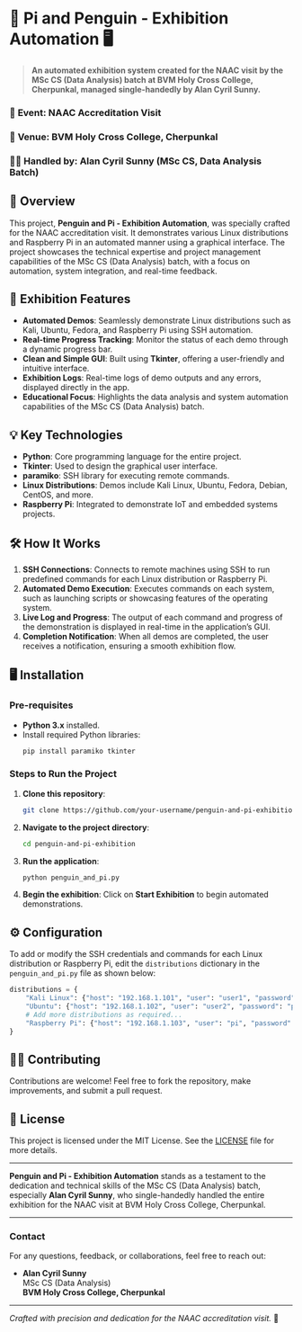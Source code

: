 
# 🐧 **Pi and Penguin - Exhibition Automation** 🖥️

> **An automated exhibition system created for the NAAC visit by the MSc CS (Data Analysis) batch at BVM Holy Cross College, Cherpunkal, managed single-handedly by Alan Cyril Sunny.**

### 📅 **Event:** NAAC Accreditation Visit  
### 📍 **Venue:** BVM Holy Cross College, Cherpunkal  
### 👨‍💻 **Handled by:** Alan Cyril Sunny (MSc CS, Data Analysis Batch)

## 📜 **Overview**

This project, **Penguin and Pi - Exhibition Automation**, was specially crafted for the NAAC accreditation visit. It demonstrates various Linux distributions and Raspberry Pi in an automated manner using a graphical interface. The project showcases the technical expertise and project management capabilities of the MSc CS (Data Analysis) batch, with a focus on automation, system integration, and real-time feedback.

## 🚀 **Exhibition Features**

- **Automated Demos**: Seamlessly demonstrate Linux distributions such as Kali, Ubuntu, Fedora, and Raspberry Pi using SSH automation.
- **Real-time Progress Tracking**: Monitor the status of each demo through a dynamic progress bar.
- **Clean and Simple GUI**: Built using **Tkinter**, offering a user-friendly and intuitive interface.
- **Exhibition Logs**: Real-time logs of demo outputs and any errors, displayed directly in the app.
- **Educational Focus**: Highlights the data analysis and system automation capabilities of the MSc CS (Data Analysis) batch.

## 💡 **Key Technologies**

- **Python**: Core programming language for the entire project.
- **Tkinter**: Used to design the graphical user interface.
- **paramiko**: SSH library for executing remote commands.
- **Linux Distributions**: Demos include Kali Linux, Ubuntu, Fedora, Debian, CentOS, and more.
- **Raspberry Pi**: Integrated to demonstrate IoT and embedded systems projects.

## 🛠️ **How It Works**

1. **SSH Connections**: Connects to remote machines using SSH to run predefined commands for each Linux distribution or Raspberry Pi.
2. **Automated Demo Execution**: Executes commands on each system, such as launching scripts or showcasing features of the operating system.
3. **Live Log and Progress**: The output of each command and progress of the demonstration is displayed in real-time in the application’s GUI.
4. **Completion Notification**: When all demos are completed, the user receives a notification, ensuring a smooth exhibition flow.

## 🖥️ **Installation**

### **Pre-requisites**

- **Python 3.x** installed.
- Install required Python libraries:
  ```bash
  pip install paramiko tkinter
  ```

### **Steps to Run the Project**

1. **Clone this repository**:
   ```bash
   git clone https://github.com/your-username/penguin-and-pi-exhibition.git
   ```
2. **Navigate to the project directory**:
   ```bash
   cd penguin-and-pi-exhibition
   ```
3. **Run the application**:
   ```bash
   python penguin_and_pi.py
   ```

4. **Begin the exhibition**: Click on **Start Exhibition** to begin automated demonstrations.

## ⚙️ **Configuration**

To add or modify the SSH credentials and commands for each Linux distribution or Raspberry Pi, edit the `distributions` dictionary in the `penguin_and_pi.py` file as shown below:

```python
distributions = {
    "Kali Linux": {"host": "192.168.1.101", "user": "user1", "password": "password1", "command": "kali-demo-command"},
    "Ubuntu": {"host": "192.168.1.102", "user": "user2", "password": "password2", "command": "ubuntu-demo-command"},
    # Add more distributions as required...
    "Raspberry Pi": {"host": "192.168.1.103", "user": "pi", "password": "raspberry", "command": "pi-demo-command"}
}
```

## 👨‍💻 **Contributing**

Contributions are welcome! Feel free to fork the repository, make improvements, and submit a pull request.

## 📝 **License**

This project is licensed under the MIT License. See the [LICENSE](LICENSE) file for more details.

---

**Penguin and Pi - Exhibition Automation** stands as a testament to the dedication and technical skills of the MSc CS (Data Analysis) batch, especially **Alan Cyril Sunny**, who single-handedly handled the entire exhibition for the NAAC visit at BVM Holy Cross College, Cherpunkal.

---

### Contact

For any questions, feedback, or collaborations, feel free to reach out:

- **Alan Cyril Sunny**  
  MSc CS (Data Analysis)  
  **BVM Holy Cross College, Cherpunkal**

---

*Crafted with precision and dedication for the NAAC accreditation visit.* 🏅

